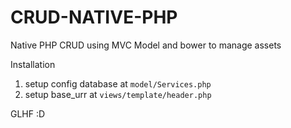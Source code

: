 # CRUD-NATIVE-PHP
Native PHP CRUD using MVC Model and bower to manage assets

Installation<br/>
1. setup config database at `model/Services.php`<br/>
2. setup base_urr at `views/template/header.php`

GLHF :D
